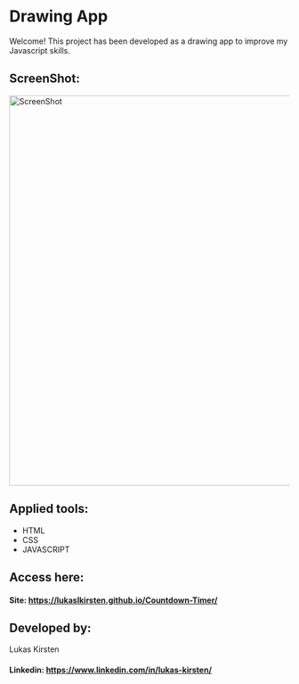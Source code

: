 

# Drawing App

Welcome! This project has been developed as a drawing app to improve my Javascript skills.
 


## ScreenShot:



<div>
  <img alt="ScreenShot" title="ScreenShot" src="https://user-images.githubusercontent.com/116753407/229575620-694f59f2-3074-4731-9556-968e51edab92.png"  width="700px" />
</div>



## Applied tools:



* HTML
* CSS
* JAVASCRIPT



## Access here:


#### Site: https://lukaslkirsten.github.io/Countdown-Timer/



## Developed by:

Lukas Kirsten
#### Linkedin: https://www.linkedin.com/in/lukas-kirsten/
